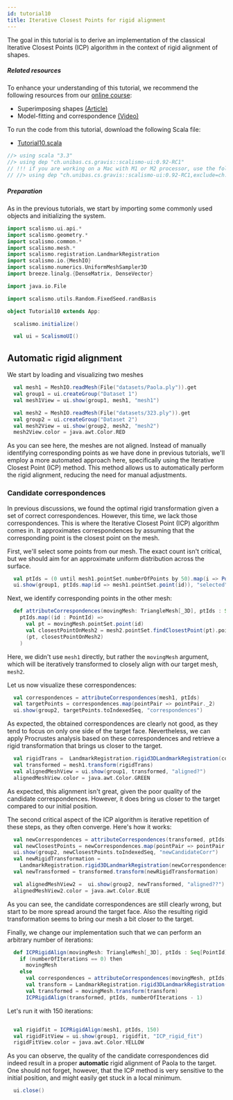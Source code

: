 ```yaml
---
id: tutorial10
title: Iterative Closest Points for rigid alignment
---
```


The goal in this tutorial is to derive an implementation of the classical Iterative Closest Points (ICP) algorithm
in the context of rigid alignment of shapes.


##### Related resources

To enhance your understanding of this tutorial, we recommend the following resources from our [online course](shapemodelling.cs.unibas.ch/ssm-course/):

- Superimposing shapes [(Article)](https://www.futurelearn.com/courses/statistical-shape-modelling/3/steps/250330)
- Model-fitting and correspondence [(Video)](https://www.futurelearn.com/courses/statistical-shape-modelling/3/steps/250371)

To run the code from this tutorial, download the following Scala file:
- [Tutorial10.scala](./Tutorial10.scala)

```scala mdoc:invisible
//> using scala "3.3"
//> using dep "ch.unibas.cs.gravis::scalismo-ui:0.92-RC1"
// !!! if you are working on a Mac with M1 or M2 processor, use the following import instead !!!
// //> using dep "ch.unibas.cs.gravis::scalismo-ui:0.92-RC1,exclude=ch.unibas.cs.gravis%vtkjavanativesmacosimpl"
```

##### Preparation

As in the previous tutorials, we start by importing some commonly used objects and initializing the system.

```scala mdoc:silent
import scalismo.ui.api.*
import scalismo.geometry.*
import scalismo.common.*
import scalismo.mesh.*
import scalismo.registration.LandmarkRegistration
import scalismo.io.{MeshIO}
import scalismo.numerics.UniformMeshSampler3D
import breeze.linalg.{DenseMatrix, DenseVector}

import java.io.File

import scalismo.utils.Random.FixedSeed.randBasis
```


```scala mdoc:invisible emptyLines:2
object Tutorial10 extends App:
```

```scala mdoc:silent empytLines:2
  scalismo.initialize()

  val ui = ScalismoUI()
```

## Automatic rigid alignment

  We start by loading and visualizing two meshes

```scala mdoc:silent empytLines:2
  val mesh1 = MeshIO.readMesh(File("datasets/Paola.ply")).get
  val group1 = ui.createGroup("Dataset 1")
  val mesh1View = ui.show(group1, mesh1, "mesh1")

  val mesh2 = MeshIO.readMesh(File("datasets/323.ply")).get
  val group2 = ui.createGroup("Dataset 2")
  val mesh2View = ui.show(group2, mesh2, "mesh2")
  mesh2View.color = java.awt.Color.RED
```

As you can see here, the meshes are not aligned. Instead of manually identifying corresponding points as we have done in previous tutorials, we'll employ a more automated approach here, specifically using the Iterative Closest Point (ICP) method. This method allows us to automatically perform the rigid alignment, reducing the need for manual adjustments.

### Candidate correspondences

In previous discussions, we found the optimal rigid transformation given a set of correct correspondences. However, this time, we lack those correspondences. This is where the Iterative Closest Point (ICP) algorithm comes in. It approximates correspondences by assuming that the corresponding point is the closest point on the mesh.

First, we'll select some points from our mesh. The exact count isn't critical, but we should aim for an approximate uniform distribution across the surface.

```scala mdoc:silent empytLines:2
  val ptIds = (0 until mesh1.pointSet.numberOfPoints by 50).map(i => PointId(i))
  ui.show(group1, ptIds.map(id => mesh1.pointSet.point(id)), "selected")
```

Next, we identify corresponding points in the other mesh:

```scala mdoc:silent empytLines:2
  def attributeCorrespondences(movingMesh: TriangleMesh[_3D], ptIds : Seq[PointId]) : Seq[(Point[_3D], Point[_3D])] = 
    ptIds.map((id : PointId) =>
      val pt = movingMesh.pointSet.point(id)
      val closestPointOnMesh2 = mesh2.pointSet.findClosestPoint(pt).point
      (pt, closestPointOnMesh2)
    )
```
Here, we didn't use `mesh1` directly, but rather the `movingMesh` argument, which will be iteratively transformed to closely align with our target mesh, `mesh2`.

Let us now visualize these correspondences:

```scala mdoc:silent empytLines:2
  val correspondences = attributeCorrespondences(mesh1, ptIds)
  val targetPoints = correspondences.map(pointPair => pointPair._2)
  ui.show(group2, targetPoints.toIndexedSeq, "correspondences")
```

As expected, the obtained correspondences are clearly not good, as they tend to focus on only one side of the target face. Nevertheless, we can apply Procrustes analysis based on these correspondences and
retrieve a rigid transformation that brings us closer to the target.

```scala mdoc:silent empytLines:2
  val rigidTrans =  LandmarkRegistration.rigid3DLandmarkRegistration(correspondences, center = Point3D(0, 0, 0))
  val transformed = mesh1.transform(rigidTrans)
  val alignedMeshView = ui.show(group1, transformed, "aligned?")
  alignedMeshView.color = java.awt.Color.GREEN
```

As expected, this alignment isn't great, given the poor quality of the candidate correspondences. However, it does bring us closer to the target compared to our initial position.

The second critical aspect of the ICP algorithm is iterative repetition of these steps, as they often converge. Here's how it works:

```scala mdoc:silent empytLines:2
  val newCorrespondences = attributeCorrespondences(transformed, ptIds)
  val newClosestPoints = newCorrespondences.map(pointPair => pointPair._2)
  ui.show(group2, newClosestPoints.toIndexedSeq, "newCandidateCorr")
  val newRigidTransformation =
    LandmarkRegistration.rigid3DLandmarkRegistration(newCorrespondences, center = Point3D(0, 0, 0))
  val newTransformed = transformed.transform(newRigidTransformation)

  val alignedMeshView2 =  ui.show(group2, newTransformed, "aligned??")
  alignedMeshView2.color = java.awt.Color.BLUE
```

As you can see, the candidate correspondences are still clearly wrong,
but start to be more spread around the target face.
Also the resulting rigid transformation seems to bring our mesh a bit closer to the target.

Finally, we change our implementation such that we can perform an arbitrary number of iterations:


```scala mdoc:silent empytLines:2
  def ICPRigidAlign(movingMesh: TriangleMesh[_3D], ptIds : Seq[PointId], numberOfIterations : Int) : TriangleMesh[_3D] = 
    if (numberOfIterations == 0) then 
      movingMesh 
    else 
      val correspondences = attributeCorrespondences(movingMesh, ptIds)
      val transform = LandmarkRegistration.rigid3DLandmarkRegistration(correspondences, center = Point(0, 0, 0))
      val transformed = movingMesh.transform(transform)
      ICPRigidAlign(transformed, ptIds, numberOfIterations - 1)    

```

Let's run it with 150 iterations:

```scala mdoc:silent empytLines:2

  val rigidfit = ICPRigidAlign(mesh1, ptIds, 150)
  val rigidFitView = ui.show(group1, rigidfit, "ICP_rigid_fit")
  rigidFitView.color = java.awt.Color.YELLOW
```

As you can observe, the quality of the candidate correspondences did indeed result in a proper
**automatic** rigid alignment of Paola to the target. One should not forget, however, that the ICP method is
very sensitive to the initial position, and might easily get stuck in a local minimum.


```scala mdoc:invisible
  ui.close()
```
